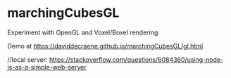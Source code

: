 # marchingCubesGL

Experiment with OpenGL and Voxel/Boxel rendering.

Demo at https://daviddecraene.github.io/marchingCubesGL/gl.html


//local server: https://stackoverflow.com/questions/6084360/using-node-js-as-a-simple-web-server
